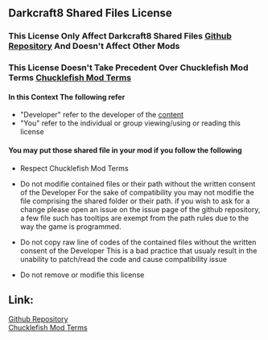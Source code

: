 ## Darkcraft8 Shared Files License
### This License Only Affect Darkcraft8 Shared Files [Github Repository][def] And Doesn't Affect Other Mods
### This License Doesn't Take Precedent Over Chucklefish Mod Terms [Chucklefish Mod Terms][def2]

#### In this Context The following refer
- "Developer"
    refer to the developer of the [content][developer]
- "You"
    refer to the individual or group viewing/using or reading this license

#### You may put those shared file in your mod if you follow the following
 - Respect Chucklefish Mod Terms
 
 - Do not modifie contained files or their path without the written consent of the Developer
  For the sake of compatibility you may not modifie the file comprising the shared folder or their path.
  if you wish to ask for a change please open an issue on the issue page of the github repository,
  a few file such has tooltips are exempt from the path rules due to the way the game is programmed.
  
 - Do not copy raw line of codes of the contained files without the written consent of the Developer
  This is a bad practice that usualy result in the unability to patch/read the code and cause compatibility issue

 - Do not remove or modifie this license

## Link:
[Github Repository][def]<br>
[Chucklefish Mod Terms][def2]


[def]: <https://github.com/Darkcraft8/Darkcraft8_Shared> 'Click to access the github repository of "Darkcraft8 Shared Files"'
[def2]: <https://community.playstarbound.com/help/mod-terms/> "Click to access Chucklefish Mod Terms"

[developer]: <https://github.com/Darkcraft8> "Darkcraft8"